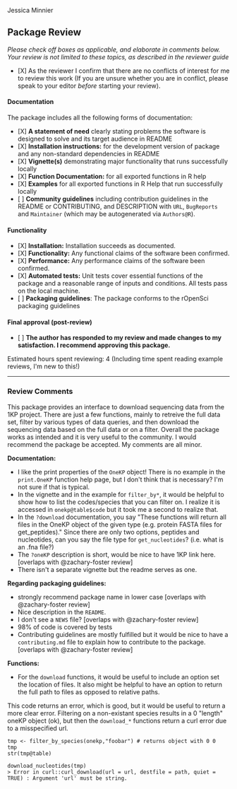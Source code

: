 Jessica Minnier

Package Review
--------------

*Please check off boxes as applicable, and elaborate in comments below. Your review is not limited to these topics, as described in the reviewer guide*

-   \[X\] As the reviewer I confirm that there are no conflicts of interest for me to review this work (If you are unsure whether you are in conflict, please speak to your editor *before* starting your review).

#### Documentation

The package includes all the following forms of documentation:

-   \[X\] **A statement of need** clearly stating problems the software is designed to solve and its target audience in README
-   \[X\] **Installation instructions:** for the development version of package and any non-standard dependencies in README
-   \[X\] **Vignette(s)** demonstrating major functionality that runs successfully locally
-   \[X\] **Function Documentation:** for all exported functions in R help
-   \[X\] **Examples** for all exported functions in R Help that run successfully locally
-   \[ \] **Community guidelines** including contribution guidelines in the README or CONTRIBUTING, and DESCRIPTION with `URL`, `BugReports` and `Maintainer` (which may be autogenerated via `Authors@R`).

#### Functionality

-   \[X\] **Installation:** Installation succeeds as documented.
-   \[X\] **Functionality:** Any functional claims of the software been confirmed.
-   \[X\] **Performance:** Any performance claims of the software been confirmed.
-   \[X\] **Automated tests:** Unit tests cover essential functions of the package and a reasonable range of inputs and conditions. All tests pass on the local machine.
-   \[ \] **Packaging guidelines**: The package conforms to the rOpenSci packaging guidelines

#### Final approval (post-review)

-   \[ \] **The author has responded to my review and made changes to my satisfaction. I recommend approving this package.**

Estimated hours spent reviewing: 4 (Including time spent reading example reviews, I'm new to this!)

------------------------------------------------------------------------

### Review Comments

This package provides an interface to download sequencing data from the 1KP project. There are just a few functions, mainly to retreive the full data set, filter by various types of data queries, and then download the sequencing data based on the full data or on a filter. Overall the package works as intended and it is very useful to the community. I would recommend the package be accepted. My comments are all minor.

**Documentation:**

-   I like the print properties of the `OneKP` object! There is no example in the `print.OneKP` function help page, but I don't think that is necessary? I'm not sure if that is typical.
-   In the vignette and in the example for `filter_by*`, it would be helpful to show how to list the codes/species that you can filter on. I realize it is accessed in `onekp@table$code` but it took me a second to realize that.
-   In the `?download` documentation, you say "These functions will return all files in the OneKP object of the given type (e.g. protein FASTA files for get\_peptides)." Since there are only two options, peptides and nucleotides, can you say the file type for `get_nucleotides`? (i.e. what is an .fna file?)
-   The `?oneKP` description is short, would be nice to have 1KP link here. \[overlaps with @zachary-foster review\]
-   There isn't a separate vignette but the readme serves as one.

**Regarding packaging guidelines:**

-   strongly recommend package name in lower case \[overlaps with @zachary-foster review\]
-   Nice description in the `README`.
-   I don't see a `NEWS` file? \[overlaps with @zachary-foster review\]
-   98% of code is covered by tests
-   Contributing guidelines are mostly fulfilled but it would be nice to have a `contributing.md` file to explain how to contribute to the package. \[overlaps with @zachary-foster review\]

**Functions:**

-   For the `download` functions, it would be useful to include an option set the location of files. It also might be helpful to have an option to return the full path to files as opposed to relative paths.

This code returns an error, which is good, but it would be useful to return a more clear error. Filtering on a non-existant species results in a 0 "length" oneKP object (ok), but then the `download_*` functions return a curl error due to a misspecified url.

    tmp <- filter_by_species(onekp,"foobar") # returns object with 0 0
    tmp
    str(tmp@table)

    download_nucleotides(tmp)
    > Error in curl::curl_download(url = url, destfile = path, quiet = TRUE) : Argument 'url' must be string.
